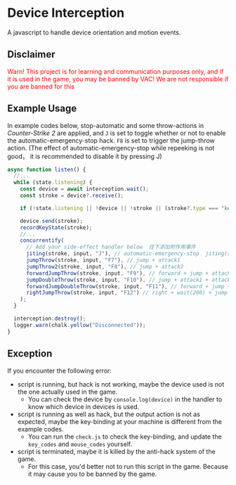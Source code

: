 # Device Interception

A javascript to handle device orientation and motion events.

## Disclaimer
<font color="red">Warn! This project is for learning and communication purposes only, and if it is used in the game, you may be banned by VAC! We are not responsible if you are banned for this</font>

## Example Usage

In example codes below, stop-automatic and some throw-actions in _Counter-Strike 2_ are applied, and `J` is set to toggle whether or not to enable the automatic-emergency-stop hack. `F8`
is set to trigger the jump-throw action.
(The effect of automatic-emergency-stop while repeeking is not good， it is recommended to disable it by pressing J)

```javascript
async function listen() {
  //...
  while (state.listening) {
    const device = await interception.wait();
    const stroke = device?.receive();

    if (!state.listening || !device || !stroke || (stroke?.type === "keyboard" && stroke.code === SCANCODE_ESC)) break;

    device.send(stroke);
    recordKeyState(stroke);
    //...
    concurrentify(
      // Add your side-effect handler below  往下添加附作用事件
      jiting(stroke, input, "J"), // automatic-emergency-stop  jiting(stroke, input, "J", "K"), set the fourth parameter to switch the duration key.
      jumpThrow(stroke, input, "F7"), // jump + attack1
      jumpThrow2(stroke, input, "F8"), // jump + attack2
      forwardJumpThrow(stroke, input, "F9"), // forward + jump + attack1
      jumpDoubleThrow(stroke, input, "F10"), // jump + attack1 + attack2
      forwardJumpDoubleThrow(stroke, input, "F11"), // forward + jump + attack1 + attack2
      rightJumpThrow(stroke, input, "F12") // right + wait(200) + jump + attack1
    );
  }

  interception.destroy();
  logger.warn(chalk.yellow("Disconnected"));
}
```

## Exception

If you encounter the following error:

- script is running, but hack is not working, maybe the device used is not the one actually used in the game.
  - You can check the device by `console.log(device)` in the handler to know which device in devices is used.
- script is running as well as hack, but the output action is not as expected, maybe the key-binding at your machine is different from the example codes.
  - You can run the `check.js` to check the key-binding, and update the `key_codes` and `mouse_codes` yourself.
- script is terminated, maybe it is killed by the anti-hack system of the game.
  - For this case, you'd better not to run this script in the game. Because it may cause you to be banned by the game.
